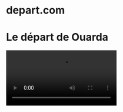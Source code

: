 # depart.com
<!DOCTYPE html>
<html>
<head>
<title> Départ de Ouarda </title>
<meta charset="UTF-8">
</head>
<h1> Le départ de Ouarda </h1>
<video src="Ouardadepart.mp4"controls>
